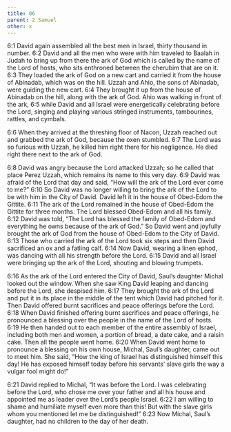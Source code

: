 ```yaml
---
title: 06
parent: 2 Samuel
other: x
---
```


<a name="6:1">6:1</a> David again assembled all the best men in Israel, thirty thousand in number. <a name="6:2">6:2</a> David and all the men who were with him traveled to Baalah in Judah to bring up from there the ark of God which is called by the name of the Lord of hosts, who sits enthroned between the cherubim that are on it. <a name="6:3">6:3</a> They loaded the ark of God on a new cart and carried it from the house of Abinadab, which was on the hill. Uzzah and Ahio, the sons of Abinadab, were guiding the new cart. <a name="6:4">6:4</a> They brought it up from the house of Abinadab on the hill, along with the ark of God. Ahio was walking in front of the ark, <a name="6:5">6:5</a> while David and all Israel were energetically celebrating before the Lord, singing and playing various stringed instruments, tambourines, rattles, and cymbals.

<a name="6:6">6:6</a> When they arrived at the threshing floor of Nacon, Uzzah reached out and grabbed the ark of God, because the oxen stumbled. <a name="6:7">6:7</a> The Lord was so furious with Uzzah, he killed him right there for his negligence. He died right there next to the ark of God.

<a name="6:8">6:8</a> David was angry because the Lord attacked Uzzah; so he called that place Perez Uzzah, which remains its name to this very day. <a name="6:9">6:9</a> David was afraid of the Lord that day and said, “How will the ark of the Lord ever come to me?” <a name="6:10">6:10</a> So David was no longer willing to bring the ark of the Lord to be with him in the City of David. David left it in the house of Obed-Edom the Gittite. <a name="6:11">6:11</a> The ark of the Lord remained in the house of Obed-Edom the Gittite for three months. The Lord blessed Obed-Edom and all his family. <a name="6:12">6:12</a> David was told, “The Lord has blessed the family of Obed-Edom and everything he owns because of the ark of God.” So David went and joyfully brought the ark of God from the house of Obed-Edom to the City of David. <a name="6:13">6:13</a> Those who carried the ark of the Lord took six steps and then David sacrificed an ox and a fatling calf. <a name="6:14">6:14</a> Now David, wearing a linen ephod, was dancing with all his strength before the Lord. <a name="6:15">6:15</a> David and all Israel were bringing up the ark of the Lord, shouting and blowing trumpets.

<a name="6:16">6:16</a> As the ark of the Lord entered the City of David, Saul’s daughter Michal looked out the window. When she saw King David leaping and dancing before the Lord, she despised him. <a name="6:17">6:17</a> They brought the ark of the Lord and put it in its place in the middle of the tent which David had pitched for it. Then David offered burnt sacrifices and peace offerings before the Lord. <a name="6:18">6:18</a> When David finished offering burnt sacrifices and peace offerings, he pronounced a blessing over the people in the name of the Lord of hosts. <a name="6:19">6:19</a> He then handed out to each member of the entire assembly of Israel, including both men and women, a portion of bread, a date cake, and a raisin cake. Then all the people went home. <a name="6:20">6:20</a> When David went home to pronounce a blessing on his own house, Michal, Saul’s daughter, came out to meet him. She said, “How the king of Israel has distinguished himself this day! He has exposed himself today before his servants’ slave girls the way a vulgar fool might do!”

<a name="6:21">6:21</a> David replied to Michal, “It was before the Lord. I was celebrating before the Lord, who chose me over your father and all his house and appointed me as leader over the Lord’s people Israel. <a name="6:22">6:22</a> I am willing to shame and humiliate myself even more than this! But with the slave girls whom you mentioned let me be distinguished!” <a name="6:23">6:23</a> Now Michal, Saul’s daughter, had no children to the day of her death.

